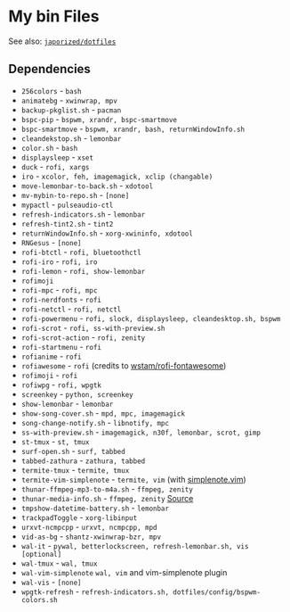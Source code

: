 # My bin Files

See also: [`japorized/dotfiles`](https://gitlab.com/japorized/dotfiles)

## Dependencies

* `256colors` - `bash`
* `animatebg` - `xwinwrap, mpv`
* `backup-pkglist.sh` - `pacman`
* `bspc-pip` - `bspwm, xrandr, bspc-smartmove`
* `bspc-smartmove` - `bspwm, xrandr, bash, returnWindowInfo.sh`
* `cleandekstop.sh` - `lemonbar`
* `color.sh` - `bash`
* `displaysleep` - `xset`
* `duck` - `rofi, xargs`
* `iro` - `xcolor, feh, imagemagick, xclip (changable)`
* `move-lemonbar-to-back.sh` - `xdotool`
* `mv-mybin-to-repo.sh` - `[none]`
* `mypactl` - `pulseaudio-ctl`
* `refresh-indicators.sh` - `lemonbar`
* `refresh-tint2.sh` - `tint2`
* `returnWindowInfo.sh` - `xorg-xwininfo, xdotool`
* `RNGesus` - `[none]`
* `rofi-btctl` - `rofi, bluetoothctl`
* `rofi-iro` - `rofi, iro`
* `rofi-lemon` - `rofi, show-lemonbar`
* `rofimoji`
* `rofi-mpc` - `rofi, mpc`
* `rofi-nerdfonts` - `rofi`
* `rofi-netctl` - `rofi, netctl`
* `rofi-powermenu` - `rofi, slock, displaysleep, cleandesktop.sh, bspwm`
* `rofi-scrot` - `rofi, ss-with-preview.sh`
* `rofi-scrot-action` - `rofi, zenity`
* `rofi-startmenu` - `rofi`
* `rofianime` - `rofi`
* `rofiawesome` - `rofi` (credits to [wstam/rofi-fontawesome](https://github.com/wstam88/rofi-fontawesome))
* `rofimoji` - `rofi`
* `rofiwpg` - `rofi, wpgtk`
* `screenkey` - `python, screenkey`
* `show-lemonbar` - `lemonbar`
* `show-song-cover.sh` - `mpd, mpc, imagemagick`
* `song-change-notify.sh` - `libnotify, mpc`
* `ss-with-preview.sh` - `imagemagick, n30f, lemonbar, scrot, gimp`
* `st-tmux` - `st, tmux`
* `surf-open.sh` - `surf, tabbed`
* `tabbed-zathura` - `zathura, tabbed`
* `termite-tmux` - `termite, tmux`
* `termite-vim-simplenote` - `termite, vim` (with [simplenote.vim](https://github.com/mrtazz/simplenote.vim))
* `thunar-ffmpeg-mp3-to-m4a.sh` - `ffmpeg, zenity`
* `thunar-media-info.sh` - `ffmpeg, zenity` [Source](https://github.com/cytopia/thunar-custom-actions)
* `tmpshow-datetime-battery.sh` - `lemonbar`
* `trackpadToggle` - `xorg-libinput`
* `urxvt-ncmpcpp` - `urxvt, ncmpcpp, mpd`
* `vid-as-bg` - `shantz-xwinwrap-bzr, mpv`
* `wal-it` - `pywal, betterlockscreen, refresh-lemonbar.sh, vis [optional]`
* `wal-tmux` - `wal, tmux`
* `wal-vim-simplenote` `wal, vim` and vim-simplenote plugin
* `wal-vis` - `[none]`
* `wpgtk-refresh` - `refresh-indicators.sh, dotfiles/config/bspwm-colors.sh`
